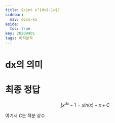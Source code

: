 ```yaml
---
title: $\int x^{dx}-1=$?
sidebar:
  nav: docs-ko
aside:
  toc: true
key: 20200901
tags: 미적분학
---
```


# dx의 의미

# 최종 정답

$$\int x^{dx}-1 = x ln(x) -x + C$$

여기서 $C$는 적분 상수